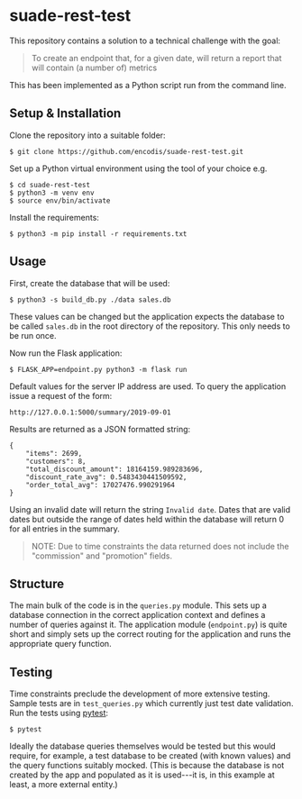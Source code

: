 # suade-rest-test

This repository contains a solution to a technical challenge with the goal:

> To create an endpoint that, for a given date, will return a report that will contain (a number of) metrics

This has been implemented as a Python script run from the command line. 

## Setup & Installation

Clone the repository into a suitable folder:

```
$ git clone https://github.com/encodis/suade-rest-test.git
```

Set up a Python virtual environment using the tool of your choice e.g.

```
$ cd suade-rest-test
$ python3 -m venv env
$ source env/bin/activate
```

Install the requirements:

```
$ python3 -m pip install -r requirements.txt
```

## Usage

First, create the database that will be used:

```
$ python3 -s build_db.py ./data sales.db
```

These values can be changed but the application expects the database to be called `sales.db` in the root directory of the repository. This only needs to be run once.

Now run the Flask application:

```
$ FLASK_APP=endpoint.py python3 -m flask run
```

Default values for the server IP address are used. To query the application issue a request of the form:

```
http://127.0.0.1:5000/summary/2019-09-01
```

Results are returned as a JSON formatted string:

```
{
    "items": 2699,
    "customers": 8,
    "total_discount_amount": 18164159.989283696,
    "discount_rate_avg": 0.5483430441509592,
    "order_total_avg": 17027476.990291964
}
```

Using an invalid date will return the string `Invalid date`. Dates that are valid dates but outside the range of dates held within the database will return 0 for all entries in the summary.

> NOTE: Due to time constraints the data returned does not include the "commission" and "promotion" fields.

## Structure

The main bulk of the code is in the `queries.py` module. This sets up a database connection in the correct application context and defines a number of queries against it. The application module (`endpoint.py`) is quite short and simply sets up the correct routing for the application and runs the appropriate query function.

## Testing

Time constraints preclude the development of more extensive testing. Sample tests are in `test_queries.py` which currently just test date validation. Run the tests using [pytest](https://docs.pytest.org/en/stable/contents.html):

```
$ pytest
```

Ideally the database queries themselves would be tested but this would require, for example, a test database to be created (with known values) and the query functions suitably mocked. (This is because the database is not created by the app and populated as it is used---it is, in this example at least, a more external entity.)

